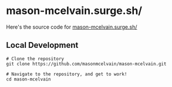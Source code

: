 # mason-mcelvain.surge.sh/
Here's the source code for [mason-mcelvain.surge.sh/](http://mason-mcelvain.surge.sh/)
## Local Development
```shell
# Clone the repository
git clone https://github.com/masonmcelvain/mason-mcelvain.git

# Navigate to the repository, and get to work!
cd mason-mcelvain
```
